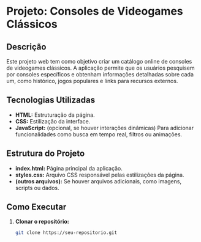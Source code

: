 # Projeto: Consoles de Videogames Clássicos

## Descrição
Este projeto web tem como objetivo criar um catálogo online de consoles de videogames clássicos. A aplicação permite que os usuários pesquisem por consoles específicos e obtenham informações detalhadas sobre cada um, como histórico, jogos populares e links para recursos externos.

## Tecnologias Utilizadas
* **HTML:** Estruturação da página.
* **CSS:** Estilização da interface.
* **JavaScript:** (opcional, se houver interações dinâmicas) Para adicionar funcionalidades como busca em tempo real, filtros ou animações.

## Estrutura do Projeto
* **index.html:** Página principal da aplicação.
* **styles.css:** Arquivo CSS responsável pelas estilizações da página.
* **(outros arquivos):** Se houver arquivos adicionais, como imagens, scripts ou dados.

## Como Executar
1. **Clonar o repositório:**
   ```bash
   git clone https://seu-repositorio.git

